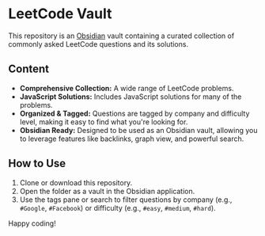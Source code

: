 # LeetCode Vault

This repository is an [Obsidian](https://obsidian.md/) vault containing a curated collection of commonly asked LeetCode questions and its solutions.

## Content

*   **Comprehensive Collection:** A wide range of LeetCode problems.
*   **JavaScript Solutions:** Includes JavaScript solutions for many of the problems.
*   **Organized & Tagged:** Questions are tagged by company and difficulty level, making it easy to find what you're looking for.
*   **Obsidian Ready:** Designed to be used as an Obsidian vault, allowing you to leverage features like backlinks, graph view, and powerful search.

## How to Use

1.  Clone or download this repository.
2.  Open the folder as a vault in the Obsidian application.
3.  Use the tags pane or search to filter questions by company (e.g., `#Google`, `#Facebook`) or difficulty (e.g., `#easy`, `#medium`, `#hard`).

Happy coding!
